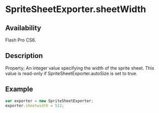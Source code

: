 # SpriteSheetExporter.sheetWidth

## Availability

Flash Pro CS6.

## Description

Property; An integer value specifying the width of the sprite sheet. This value is read-only if
SpriteSheetExporter.autoSize is set to true.

## Example

```javascript
var exporter = new SpriteSheetExporter;
exporter.sheetwidth = 512;
```
